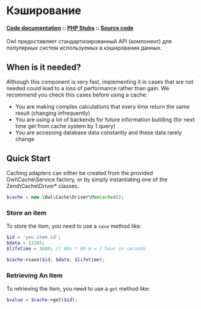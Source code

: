Кэширование
===========
#### [Code documentation](https://framework.lowl.io/code/current/namespace/Owl/Cache.html) :: [PHP Stubs](https://github.com/owl-framework/owl/tree/master/ide/Owl/cache) :: [Source code](https://github.com/owl-framework/owl/tree/master/owl/Cache)

Owl предоставляет стандартизированный API (компонент) для популярных систем используемых в кэшировании данных.

## When is it needed?

Although this component is very fast, implementing it in cases that are not needed could lead to a loss of performance rather than gain.
We recommend you check this cases before using a cache:

* You are making complex calculations that every time return the same result (changing infrequently)
* You are using a lot of backends for future information building (for next time get from cache system by 1 query)
* You are accessing database data constantly and these data rarely change

## Quick Start

Caching adapters can either be created from the provided Owl\Cache\Service factory, or by simply instantiating one of the Zend\Cache\Driver\* classes.

```php
$cache = new \Owl\Cache\Driver\Memcached();
```

### Store an item

To store the item, you need to use a `save` method like:

```php
$id = 'you item id';
$data = 12345;
$lifetime = 3600; // 60s * 60 m = 1 hour in seconds

$cache->save($id, $data, $lifetime);
```

### Retrieving An Item

To retrieving the item, you need to use a `get` method like:

```php
$value = $cache->get($id);
```
